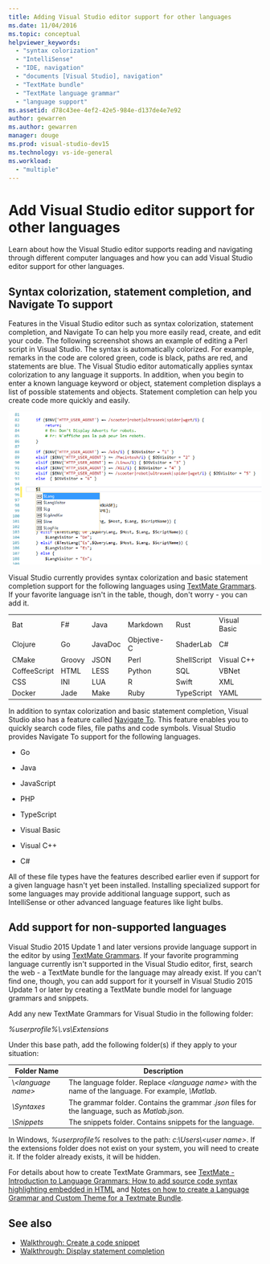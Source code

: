 ```yaml
---
title: Adding Visual Studio editor support for other languages
ms.date: 11/04/2016
ms.topic: conceptual
helpviewer_keywords:
  - "syntax colorization"
  - "IntelliSense"
  - "IDE, navigation"
  - "documents [Visual Studio], navigation"
  - "TextMate bundle"
  - "TextMate language grammar"
  - "language support"
ms.assetid: d78c43ee-4ef2-42e5-984e-d137de4e7e92
author: gewarren
ms.author: gewarren
manager: douge
ms.prod: visual-studio-dev15
ms.technology: vs-ide-general
ms.workload:
  - "multiple"
---
```

# Add Visual Studio editor support for other languages

Learn about how the Visual Studio editor supports reading and navigating through different computer languages and how you can add Visual Studio editor support for other languages.

## Syntax colorization, statement completion, and Navigate To support

Features in the Visual Studio editor such as syntax colorization, statement completion, and Navigate To can help you more easily read, create, and edit your code. The following screenshot shows an example of editing a Perl script in Visual Studio. The syntax is automatically colorized. For example, remarks in the code are colored green, code is black, paths are red, and statements are blue. The Visual Studio editor automatically applies syntax colorization to any language it supports. In addition, when you begin to enter a known language keyword or object, statement completion displays a list of possible statements and objects. Statement completion can help you create code more quickly and easily.

![Syntax colorization in Perl script](../ide/media/vside_perledit.png)

Visual Studio currently provides syntax colorization and basic statement completion support for the following languages using [TextMate Grammars](https://manual.macromates.com/en/language_grammars). If your favorite language isn't in the table, though, don't worry - you can add it.

|||||||
|-|-|-|-|-|-|
|Bat|F#|Java|Markdown|Rust|Visual Basic|
|Clojure|Go|JavaDoc|Objective-C|ShaderLab|C#|
|CMake|Groovy|JSON|Perl|ShellScript|Visual C++|
|CoffeeScript|HTML|LESS|Python|SQL|VBNet|
|CSS|INI|LUA|R|Swift|XML|
|Docker|Jade|Make|Ruby|TypeScript|YAML|

In addition to syntax colorization and basic statement completion, Visual Studio also has a feature called [Navigate To](https://blogs.msdn.microsoft.com/benwilli/2015/04/09/visual-studio-tip-3-use-navigate-to/). This feature enables you to quickly search code files, file paths and code symbols. Visual Studio provides Navigate To support for the following languages.

-   Go

-   Java

-   JavaScript

-   PHP

-   TypeScript

-   Visual Basic

-   Visual C++

-   C#

All of these file types have the features described earlier even if support for a given language hasn't yet been installed. Installing specialized support for some languages may provide additional language support, such as IntelliSense or other advanced language features like light bulbs.

## Add support for non-supported languages

Visual Studio 2015 Update 1 and later versions provide language support in the editor by using [TextMate Grammars](https://manual.macromates.com/en/language_grammars). If your favorite programming language currently isn't supported in the Visual Studio editor, first, search the web - a TextMate bundle for the language may already exist. If you can't find one, though, you can add support for it yourself in Visual Studio 2015 Update 1 or later by creating a TextMate bundle model for language grammars and snippets.

Add any new TextMate Grammars for Visual Studio in the following folder:

*%userprofile%\\.vs\Extensions*

Under this base path, add the following folder(s) if they apply to your situation:

|Folder Name|Description|
|-----------------|-----------------|
|\\*\<language name>*|The language folder. Replace *\<language name>* with the name of the language. For example, *\Matlab*.|
|*\Syntaxes*|The grammar folder. Contains the grammar *.json* files for the language, such as *Matlab.json*.|
|*\Snippets*|The snippets folder. Contains snippets for the language.|

In Windows, *%userprofile%* resolves to the path: *c:\Users\\\<user name>*. If the extensions folder does not exist on your system, you will need to create it. If the folder already exists, it will be hidden.

For details about how to create TextMate Grammars, see [TextMate - Introduction to Language Grammars: How to add source code syntax highlighting embedded in HTML](https://developmentality.wordpress.com/2011/02/08/textmate-introduction-to-language-grammars/) and [Notes on how to create a Language Grammar and Custom Theme for a Textmate Bundle](https://benparizek.com/notebook/notes-on-how-to-create-a-language-grammar-and-custom-theme-for-a-textmate-bundle).

## See also

- [Walkthrough: Create a code snippet](../ide/walkthrough-creating-a-code-snippet.md)
- [Walkthrough: Display statement completion](../extensibility/walkthrough-displaying-statement-completion.md)